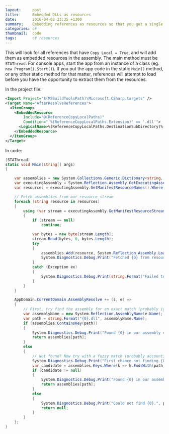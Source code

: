 ```yaml
---
layout:     post
title:      Embedded DLLs as resources
date:       2016-04-02 23:35 +1300
summary:    Embedding references as resources so that you get a single file executable.
categories: c#
thumbnail:  code
tags:       c# resources
---
```


This will look for all references that have `Copy Local = True`, and will add them as embedded resources in the assembly. 
The main method must be `STAThread`. For console apps, start the app from an instance of a class (eg. `new Program().Start()`). 
If you put the app code in the static `Main()` method, or any other static method for that matter, references will attempt to 
load before you have the opportunity to extract them from the resources.


In the project file:

```xml
<Import Project="$(MSBuildToolsPath)\Microsoft.CSharp.targets" />
<Target Name="AfterResolveReferences">
  <ItemGroup>
    <EmbeddedResource
        Include="@(ReferenceCopyLocalPaths)" 
        Condition="'%(ReferenceCopyLocalPaths.Extension)' == '.dll'">
      <LogicalName>%(ReferenceCopyLocalPaths.DestinationSubDirectory)%(ReferenceCopyLocalPaths.Filename)%(ReferenceCopyLocalPaths.Extension)</LogicalName>
    </EmbeddedResource>
  </ItemGroup>
</Target>
```

In code:

```c#
[STAThread]
static void Main(string[] args)
{

    var assemblies = new System.Collections.Generic.Dictionary<string, System.Reflection.Assembly>();
    var executingAssembly = System.Reflection.Assembly.GetExecutingAssembly();
    var resources = executingAssembly.GetManifestResourceNames().Where(n => n.EndsWith(".dll"));

    // Fetch assemblies from our resource stream
    foreach (string resource in resources)
    {
        using (var stream = executingAssembly.GetManifestResourceStream(resource))
        {
            if (stream == null)
                continue;

            var bytes = new byte[stream.Length];
            stream.Read(bytes, 0, bytes.Length);
            try
            {
                assemblies.Add(resource, System.Reflection.Assembly.Load(bytes));
                System.Diagnostics.Debug.Print("Fetched {0} from resources.", resource);
            }
            catch (Exception ex)
            {
                System.Diagnostics.Debug.Print(string.Format("Failed to load: {0}, Exception: {1}", resource, ex.Message));
            }
        }
    }

    AppDomain.CurrentDomain.AssemblyResolve += (s, e) =>
    {
        // First, try find the assembly for an exact match (probably ignoring namespace)
        var assemblyName = new System.Reflection.AssemblyName(e.Name);
        var path = string.Format("{0}.dll", assemblyName.Name);
        if (assemblies.ContainsKey(path))
        {
            System.Diagnostics.Debug.Print("Found {0} in our assembly cache.", path);
            return assemblies[path];
        }
        else
        {
            // Not found? Now try with a fuzzy match (probably accounting for namespace)
            System.Diagnostics.Debug.Print("First chance not finding {0}.", path);
            var candidate = assemblies.Keys.Where(k => k.EndsWith(path, StringComparison.CurrentCultureIgnoreCase)).FirstOrDefault();
            if (candidate != null)
            {
                System.Diagnostics.Debug.Print("Found {0} in our assembly cache (second chance).", path);
                return assemblies[path];
            }
            else
            {
                System.Diagnostics.Debug.Print("Could not find {0}.", path);
                return null;
            }
        }
    };
}
```